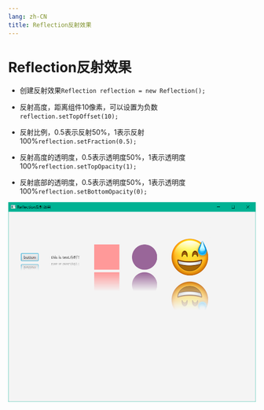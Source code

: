 ```yaml
---
lang: zh-CN
title: Reflection反射效果
---
```



# Reflection反射效果

* 创建反射效果`Reflection reflection = new Reflection();`

* 反射高度，距离组件10像素，可以设置为负数`reflection.setTopOffset(10);`

* 反射比例，0.5表示反射50%，1表示反射100%`reflection.setFraction(0.5);`

* 反射高度的透明度，0.5表示透明度50%，1表示透明度100%`reflection.setTopOpacity(1);`

* 反射底部的透明度，0.5表示透明度50%，1表示透明度100%`reflection.setBottomOpacity(0);`

![](../assets/Pasted%20image%2020220616151722.png)